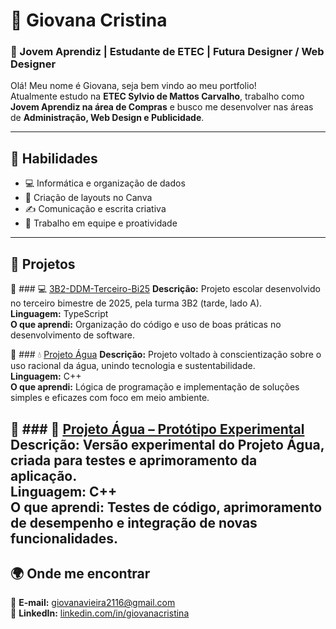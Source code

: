 # 🌟 Giovana Cristina

### 💼 Jovem Aprendiz | Estudante de ETEC | Futura Designer / Web Designer

Olá! Meu nome é Giovana, seja bem vindo ao meu portfolio!  
Atualmente estudo na **ETEC Sylvio de Mattos Carvalho**, trabalho como **Jovem Aprendiz na área de Compras** e busco me desenvolver nas áreas de **Administração, Web Design e Publicidade**.

---

## 🚀 Habilidades
- 💻 Informática e organização de dados  
- 🎨 Criação de layouts no Canva  
- ✍️ Comunicação e escrita criativa  
- 🤝 Trabalho em equipe e proatividade  

---

## 🧩 Projetos
📁 ### 💻 [3B2-DDM-Terceiro-Bi25](https://github.com/seuusuario/3B2-DDM-Terceiro-Bi25)
**Descrição:** Projeto escolar desenvolvido no terceiro bimestre de 2025, pela turma 3B2 (tarde, lado A).  
**Linguagem:** TypeScript  
**O que aprendi:** Organização do código e uso de boas práticas no desenvolvimento de software.  
  

🎨 ### 💧 [Projeto Água](https://github.com/seuusuario/projeto_agua)
**Descrição:** Projeto voltado à conscientização sobre o uso racional da água, unindo tecnologia e sustentabilidade.  
**Linguagem:** C++  
**O que aprendi:** Lógica de programação e implementação de soluções simples e eficazes com foco em meio ambiente.


🧠 ### 🧪 [Projeto Água – Protótipo Experimental](https://github.com/seuusuario/projeto_agua_prov)
**Descrição:** Versão experimental do Projeto Água, criada para testes e aprimoramento da aplicação.  
**Linguagem:** C++  
**O que aprendi:** Testes de código, aprimoramento de desempenho e integração de novas funcionalidades.
---

## 🌍 Onde me encontrar
📧 **E-mail:** giovanavieira2116@gmail.com  
💼 **LinkedIn:** [linkedin.com/in/giovanacristina](https://linkedin.com/in/giovanacristina)
